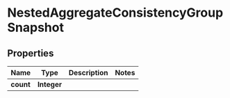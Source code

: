 

# NestedAggregateConsistencyGroupSnapshot


## Properties

Name | Type | Description | Notes
------------ | ------------- | ------------- | -------------
**count** | **Integer** |  | 



